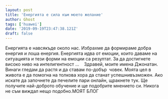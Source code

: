 ```yaml
---
layout: post
title: 'Енергията е сила към моето желание'
author: Ghost
tags: ['huawei']
date: '2019-09-19T23:47:38.121Z'
draft: false
---
```


Енергията е навсякъде около нас. Избрахме да формираме добра енергия и лоша енергия. Енергията идва от емоции, които даваме на ситуацията и тези форми на емоции са резултат. За да достигнете високо ниво на интелигентност ...    Здравей, моите имена Джонатан. Винаги гледам да растя и да ставам по-добър  човек. Моята цел в живота е да помогна на толкова хора да станат успешнивъзможен. Ако искате да започнете да печелите пари онлайн, щракнете тук. Ще получите най-доброто обучение и ще подобрите мнението си. Никога не съм виждал нещо подобно.МОЯТ БЛОГ
